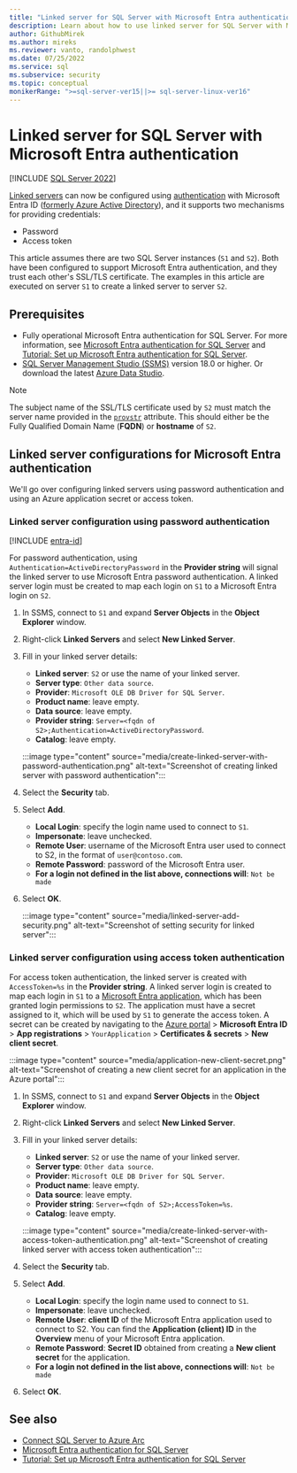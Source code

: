 ```yaml
---
title: "Linked server for SQL Server with Microsoft Entra authentication"
description: Learn about how to use linked server for SQL Server with Microsoft Entra authentication
author: GithubMirek
ms.author: mireks
ms.reviewer: vanto, randolphwest
ms.date: 07/25/2022
ms.service: sql
ms.subservice: security
ms.topic: conceptual
monikerRange: ">=sql-server-ver15||>= sql-server-linux-ver16"
---
```


# Linked server for SQL Server with Microsoft Entra authentication

[!INCLUDE [SQL Server 2022](../../../includes/applies-to-version/sqlserver2022.md)]

[Linked servers](../../linked-servers/linked-servers-database-engine.md) can now be configured using [authentication](azure-ad-authentication-sql-server-overview.md) with Microsoft Entra ID ([formerly Azure Active Directory](/entra/fundamentals/new-name)), and it supports two mechanisms for providing credentials:

- Password
- Access token

This article assumes there are two SQL Server instances (`S1` and `S2`). Both have been configured to support Microsoft Entra authentication, and they trust each other's SSL/TLS certificate. The examples in this article are executed on server `S1` to create a linked server to server `S2`.

## Prerequisites

- Fully operational Microsoft Entra authentication for SQL Server. For more information, see [Microsoft Entra authentication for SQL Server](azure-ad-authentication-sql-server-overview.md) and [Tutorial: Set up Microsoft Entra authentication for SQL Server](azure-ad-authentication-sql-server-setup-tutorial.md).
- [SQL Server Management Studio (SSMS)](../../../ssms/download-sql-server-management-studio-ssms.md) version 18.0 or higher. Or download the latest [Azure Data Studio](/azure-data-studio/download-azure-data-studio).

> [!NOTE]
> The subject name of the SSL/TLS certificate used by `S2` must match the server name provided in the [`provstr`](../../system-stored-procedures/sp-addlinkedserver-transact-sql.md) attribute. This should either be the Fully Qualified Domain Name (**FQDN**) or **hostname** of `S2`.

<a name='linked-server-configurations-for-azure-ad-authentication'></a>

## Linked server configurations for Microsoft Entra authentication

We'll go over configuring linked servers using password authentication and using an Azure application secret or access token.

### Linked server configuration using password authentication

[!INCLUDE [entra-id](../../../includes/entra-id-hard-coded.md)]

For password authentication, using `Authentication=ActiveDirectoryPassword` in the **Provider string** will signal the linked server to use Microsoft Entra password authentication. A linked server login must be created to map each login on `S1` to a Microsoft Entra login on `S2`.

1. In SSMS, connect to `S1` and expand **Server Objects** in the **Object Explorer** window.
1. Right-click **Linked Servers** and select **New Linked Server**.
1. Fill in your linked server details:
   - **Linked server**: `S2` or use the name of your linked server.
   - **Server type**: `Other data source`.
   - **Provider**: `Microsoft OLE DB Driver for SQL Server`.
   - **Product name**: leave empty.
   - **Data source**: leave empty.
   - **Provider string**: `Server=<fqdn of S2>;Authentication=ActiveDirectoryPassword`.
   - **Catalog**: leave empty.

   :::image type="content" source="media/create-linked-server-with-password-authentication.png" alt-text="Screenshot of creating linked server with password authentication":::

1. Select the **Security** tab.
1. Select **Add**.
   - **Local Login**: specify the login name used to connect to `S1`.
   - **Impersonate**: leave unchecked.
   - **Remote User**: username of the Microsoft Entra user used to connect to S2, in the format of `user@contoso.com`.
   - **Remote Password**: password of the Microsoft Entra user.
   - **For a login not defined in the list above, connections will**: `Not be made`
1. Select **OK**.

   :::image type="content" source="media/linked-server-add-security.png" alt-text="Screenshot of setting security for linked server":::

### Linked server configuration using access token authentication

For access token authentication, the linked server is created with `AccessToken=%s` in the **Provider string**. A linked server login is created to map each login in `S1` to a [Microsoft Entra application](/azure/azure-sql/database/authentication-aad-service-principal), which has been granted login permissions to `S2`. The application must have a secret assigned to it, which will be used by `S1` to generate the access token. A secret can be created by navigating to the [Azure portal](https://portal.azure.com) > **Microsoft Entra ID** > **App registrations** > `YourApplication` > **Certificates & secrets** > **New client secret**.

:::image type="content" source="media/application-new-client-secret.png" alt-text="Screenshot of creating a new client secret for an application in the Azure portal":::

1. In SSMS, connect to `S1` and expand **Server Objects** in the **Object Explorer** window.
1. Right-click **Linked Servers** and select **New Linked Server**.
1. Fill in your linked server details:
   - **Linked server**: `S2` or use the name of your linked server.
   - **Server type**: `Other data source`.
   - **Provider**: `Microsoft OLE DB Driver for SQL Server`.
   - **Product name**: leave empty.
   - **Data source**: leave empty.
   - **Provider string**: `Server=<fqdn of S2>;AccessToken=%s`.
   - **Catalog**: leave empty.

   :::image type="content" source="media/create-linked-server-with-access-token-authentication.png" alt-text="Screenshot of creating linked server with access token authentication":::

1. Select the **Security** tab.
1. Select **Add**.
   - **Local Login**: specify the login name used to connect to `S1`.
   - **Impersonate**: leave unchecked.
   - **Remote User**: **client ID** of the Microsoft Entra application used to connect to S2. You can find the **Application (client) ID** in the **Overview** menu of your Microsoft Entra application.
   - **Remote Password**: **Secret ID** obtained from creating a **New client secret** for the application.
   - **For a login not defined in the list above, connections will**: `Not be made`
1. Select **OK**.

## See also

- [Connect SQL Server to Azure Arc](../../../sql-server/azure-arc/connect.md)
- [Microsoft Entra authentication for SQL Server](azure-ad-authentication-sql-server-overview.md)
- [Tutorial: Set up Microsoft Entra authentication for SQL Server](azure-ad-authentication-sql-server-setup-tutorial.md)
